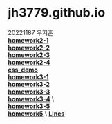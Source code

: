 # jh3779.github.io
20221187 우지훈   \
[**homework2-1**](https://jh3779.github.io/homework2-1.html)   \
[**homework2-2**](https://jh3779.github.io/homework2-2.html)   \
[**homework2-3**](https://jh3779.github.io/homework2-3.html)   \
[**homework2-4**](https://jh3779.github.io/homework2-4.html)      
[**css_demo**](https://jh3779.github.io/css_demo.html)   \
[**homework3-1**](https://jh3779.github.io/homework3-1.png)   \
[**homework3-2**](https://jh3779.github.io/homework3-2.png)   \
[**homework3-3**](https://jh3779.github.io/homework3-3.png)   \
[**homework3-4**](https://jh3779.github.io/homework3-4.png)   \    
[**homework3-5**](https://jh3779.github.io/homework3-5.png)   \
[**homework5**](https://jh3779.github.io/homework5.html)   \ 
[**Lines**](https://jh3779.github.io/Lines.html)
